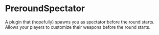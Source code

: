 # PreroundSpectator
A plugin that (hopefully) spawns you as spectator before the round starts.
Allows your players to customize their weapons before the round starts.
